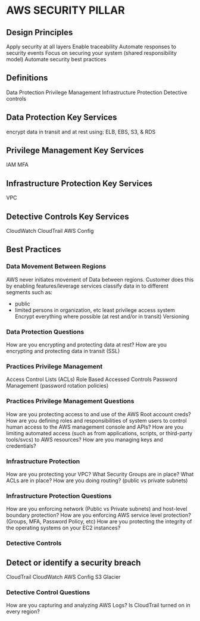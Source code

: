 # AWS SECURITY PILLAR

## Design Principles
Apply security at all layers
Enable traceability
Automate responses to security events
Focus on securing your system (shared responsibility model)
Automate security best practices

## Definitions
Data Protection
Privilege Management
Infrastructure Protection
Detective controls

## Data Protection Key Services
encrypt data in transit and at rest using: ELB, EBS, S3, & RDS

## Privilege Management Key Services
IAM
MFA

## Infrastructure Protection Key Services
VPC

## Detective Controls Key Services
CloudWatch
CloudTrail
AWS Config

## Best Practices

### Data Movement Between Regions
AWS never initiates movement of Data between regions. Customer does this by
enabling features/leverage services
classify data in to different segments such as:
- public
- limited persons in organization, etc
least privilege access system
Encrypt everything where possible (at rest and/or in transit)
Versioning

### Data Protection Questions
How are you encrypting and protecting data at rest?
How are you encrypting and protecting data in transit (SSL)

### Practices Privilege Management
Access Control Lists (ACLs)
Role Based Accessed Controls
Password Management (password rotation policies)

### Practices Privilege Management Questions
How are you protecting access to and use of the AWS Root account creds?
How are you defining roles and responsibilities of system users to control human
access to the AWS management console and APIs?
How are you limiting automated access (such as from applications, scripts, or
third-party tools/svcs) to AWS resources?
How are you managing keys and credentials?

### Infrastructure Protection
How are you protecting your VPC?
What Security Groups are in place?
What ACLs are in place?
How are you doing routing? (public vs private subnets)

### Infrastructure Protection Questions
How are you enforcing network (Public vs Private subnets) and host-level
boundary protection?
How are you enforcing AWS service level protection? (Groups, MFA,
Password Policy, etc)
How are you protecting the integrity of the operating systems on your EC2
instances?

### Detective Controls
## Detect or identify a security breach
CloudTrail
CloudWatch
AWS Config
S3
Glacier

### Detective Control Questions
How are you capturing and analyzing AWS Logs?
Is CloudTrail turned on in every region?
